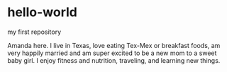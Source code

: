# hello-world
my first repository

Amanda here. I live in Texas, love eating Tex-Mex or breakfast foods, am very happily married and am super excited to be a new mom to a sweet baby girl. I enjoy fitness and nutrition, traveling, and learning new things. 
